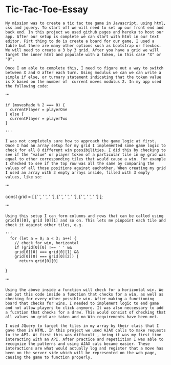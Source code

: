 # Tic-Tac-Toe-Essay

	My mission was to create a tic tac toe game in Javascript, using html, css and jquery. To start off we will need to set up our front end and back end. In this project we used github pages and heroku to host our app. After our setup is complete we can start with html in our text editor. Firt thing to do is create a board for our game, I used a table but there are many other options such as bootstrap or flexbox. We will need to create a 3 by 3 grid. After you have a grid we will target the inner html and populate with a token, in this case "X" or "O".

	Once I am able to complete this, I need to figure out a way to switch between X and O after each turn. Using modulus we can we can write a simple if else, or turnary statement indicating that the token value is X based on the number of  current moves modulus 2. In my app used the following code:

'''

    if (movesMade % 2 === 0) {
      currentPlayer = playerOne
    } else {
      currentPlayer = playerTwo
    }
    
    '''

	I was not completely sure how to approach the game logic at first. Once I had an array setup for my grid I implemented some game logic to check for all 8 different win possibilities. I did this by checking to see if the "value" or player token of a particular tile in my grid was equal to other corresponding tiles that would cause a win. For example I checked to see if the top row was all the same by comparing the values of all those positions against eachother. When creating my grid I used an array with 3 empty arrays inside, filled with 3 empty values, like so:


'''

const grid = [
    [' ', ' ', ' '],
    [' ', ' ', ' '],
    [' ', ' ', ' ']
];

'''


	Using this setup I can form columns and rows that can be called using grid[0][0], grid [0][1] and so on. This lets me pinpoint each tile and check it against other tiles, e.g.
	
	'''
      for (let a = 0; a < 3; a++) {
        // check for win, horizontal
        if (grid[0][0] !== ' ' &&
        grid[0][0] === grid[0][1] &&
        grid[0][0] === grid[0][2]) {
          return grid[0][0]
}

'''


	Using the above inside a function will check for a horizontal win. We can put this code inside a function that checks for a win, as well as checking for every other possible win. After making a functioning board that checks for wins, I needed to implement logic to end game and not allow players to click anymore. It was also neccessary to add a fucntion that checks for a draw. This would consist of checking that all values on grid are taken and no Win requirements have been met.

	I used JQuery to target the tiles in my array by their class that I gave them in HTML. In this project we used AJAX calls to make requests to the API. At first this was diffucult , being it was my first time interacting with an API. After practice and repetiition I was able to recognize the patterns and using AJAX cals became easier. These interactions are what would actually log and register that a move has been on the server side which will be represented on the web page, causing the game to function properly.
